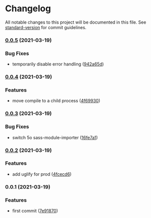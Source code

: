 # Changelog

All notable changes to this project will be documented in this file. See [standard-version](https://github.com/conventional-changelog/standard-version) for commit guidelines.

### [0.0.5](https://github.com/calebdwilliams/snowpack-lit-scss-plugin/compare/v0.0.4...v0.0.5) (2021-03-19)


### Bug Fixes

* temporarily disable error handling ([942a65d](https://github.com/calebdwilliams/snowpack-lit-scss-plugin/commit/942a65d32f3267d2604d126f97828a1ae60bc6db))

### [0.0.4](https://github.com/calebdwilliams/snowpack-lit-scss-plugin/compare/v0.0.3...v0.0.4) (2021-03-19)


### Features

* move compile to a child process ([4f69930](https://github.com/calebdwilliams/snowpack-lit-scss-plugin/commit/4f699303761907869e87f4abe20aff3b3545268f))

### [0.0.3](https://github.com/calebdwilliams/snowpack-lit-scss-plugin/compare/v0.0.2...v0.0.3) (2021-03-19)


### Bug Fixes

* switch 5o sass-module-importer ([16fe7a1](https://github.com/calebdwilliams/snowpack-lit-scss-plugin/commit/16fe7a1d4ffe86dfac67f781456115a2d90ee216))

### [0.0.2](https://github.com/calebdwilliams/snowpack-lit-scss-plugin/compare/v0.0.1...v0.0.2) (2021-03-19)


### Features

* add uglify for prod ([4fcecd6](https://github.com/calebdwilliams/snowpack-lit-scss-plugin/commit/4fcecd6eb22d870cc8a4d70893ae0aa6281c9a61))

### 0.0.1 (2021-03-19)


### Features

* first commit ([7e91870](https://github.com/calebdwilliams/snowpack-lit-scss-plugin/commit/7e918708c55f417f69e1793ec530343dcbe95e8c))
